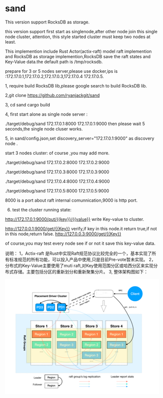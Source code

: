 # sand 

 This version support RocksDB as storage.

 this version support first start as singlenode,after other node join this single node cluster,
 attention, this style started cluster must keep two  nodes at least.

This implemention include Rust Actor(actix-raft) model raft  implemention and RocksDB as storage implemention,RocksDB save the raft states and Key-Value data.the default path is /tmp/rocksdb.

prepare for 3 or 5 nodes server,please use docker,ips is :172.17.0.1,172.17.0.2,172.17.0.3,172.17.0.4
172.17.0.5.

1, require build RocksDB lib,please google search to build RocksDB lib.                         

2,git clone https://github.com/ryanjackgit/sand

3, cd sand 
 cargo build

4, 
first start alone as single node server :

./target/debug/sand 172.17.0.1:8000 172.17.0.1:9000
then please wait 5 seconds,the single node cluser works.

5,  in sand/config.json,set  discovery_server="172.17.0.1:9000" as discovery node . 
 
 start 3 nodes cluster: of course ,you may add more.



./target/debug/sand 172.17.0.2:8000 172.17.0.2:9000

./target/debug/sand 172.17.0.3:8000 172.17.0.3:9000

./target/debug/sand 172.17.0.4:8000 172.17.0.4:9000

./target/debug/sand 172.17.0.5:8000 172.17.0.5:9000

8000 is a port about raft  internal comunnication,9000  is http port.

6. test the cluster running state: 

http://172.17.0.1:9000/put/{{key}}/{{value}}  write  Key-value to cluster.

http://127.0.0.1:9000/get/{{Key}}  verify,if key in this node.it return true,if not in this node,return false.
http://127.0.0.3:9000/get/{{Key}} 

of course,you may test every node see if or not it save this key-value data.

说明：
1，Actix-raft 是Rust中实现Raft规范协议比较完全的一个，基本实现了所有标准规范的所有功能，可以投入产品中使用,只是目前Pre-vote暂未实现。
2，分布式的Key-Value主要使用了muti raft,对Key使用范围分区或哈西分区来实现分布式存储。主要包括分区的重新划分和重新聚集分片。
3, 整体架构图如下：

![archi](archi.png)
